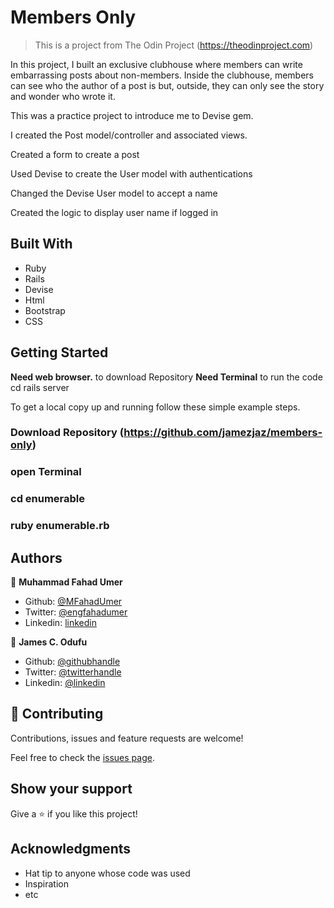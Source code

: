 # Members Only

> This is a project from The Odin Project (https://theodinproject.com)

In this project, I built an exclusive clubhouse where members can write embarrassing posts about non-members. Inside the clubhouse, members can see who the author of a post is but, outside, they can only see the story and wonder who wrote it.

This was a practice project to introduce me to Devise gem.

I created the Post model/controller and associated views.

Created a form to create a post

Used Devise to create the User model with authentications

Changed the Devise User model to accept a name

Created the logic to display user name if logged in


## Built With

- Ruby
- Rails
- Devise
- Html
- Bootstrap
- CSS



## Getting Started

**Need web browser.** to download Repository
**Need Terminal** to run the code
cd <directory>
rails server

To get a local copy up and running follow these simple example steps.

### Download Repository (https://github.com/jamezjaz/members-only)
### open Terminal
### cd enumerable
### ruby enumerable.rb

## Authors


👤 **Muhammad Fahad Umer**

- Github: [@MFahadUmer](https://github.com/MFahadUmer)
- Twitter: [@engfahadumer](https://twitter.com/engfahadumer)
- Linkedin: [linkedin](https://www.linkedin.com/in/engineer-muhammad-fahad-e-umer-08813055/)

👤 **James C. Odufu**

- Github: [@githubhandle](https://github.com/jamezjaz)
- Twitter: [@twitterhandle](https://twitter.com/jamezjaz90)
- Linkedin: [@linkedin](https://linkedin.com/in/james-odufu-ba2a4a125)

## 🤝 Contributing

Contributions, issues and feature requests are welcome!

Feel free to check the [issues page](https://github.com/jamezjaz/members-only).

## Show your support

Give a ⭐️ if you like this project!

## Acknowledgments

- Hat tip to anyone whose code was used
- Inspiration
- etc

